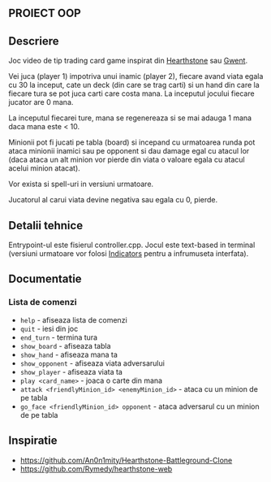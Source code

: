 ## PROIECT OOP

## Descriere
Joc video de tip trading card game inspirat din [Hearthstone](https://en.wikipedia.org/wiki/Hearthstone) sau [Gwent](https://en.wikipedia.org/wiki/Gwent:_The_Witcher_Card_Game). 

Vei juca (player 1) impotriva unui inamic (player 2), fiecare avand viata egala cu 30 la inceput, cate un deck (din care se trag carti) si un hand din care la fiecare tura se pot juca carti care costa mana. La inceputul jocului fiecare jucator are 0 mana. 

La inceputul fiecarei ture, mana se regenereaza si se mai adauga 1 mana daca mana este < 10. 

Minionii pot fi jucati pe tabla (board) si incepand cu urmatoarea runda pot ataca minionii inamici sau pe opponent si dau damage egal cu atacul lor (daca ataca un alt minion vor pierde din viata o valoare egala cu atacul acelui minion atacat). 

Vor exista si spell-uri in versiuni urmatoare. 

Jucatorul al carui viata devine negativa sau egala cu 0, pierde. 

## Detalii tehnice

Entrypoint-ul este fisierul controller.cpp.
Jocul este text-based in terminal (versiuni urmatoare vor folosi [Indicators](https://github.com/p-ranav/indicators) pentru a infrumuseta interfata).

## Documentatie

### Lista de comenzi
- `help` - afiseaza lista de comenzi
- `quit` - iesi din joc
- `end_turn` - termina tura
- `show_board` - afiseaza tabla
- `show_hand` - afiseaza mana ta
- `show_opponent` - afiseaza viata adversarului
- `show_player` - afiseaza viata ta
- `play <card_name>` - joaca o carte din mana
- `attack <friendlyMinion_id> <enemyMinion_id>` - ataca cu un minion de pe tabla
- `go_face <friendlyMinion_id> opponent` - ataca adversarul cu un minion de pe tabla
## Inspiratie
- https://github.com/An0n1mity/Hearthstone-Battleground-Clone
- https://github.com/Rymedy/hearthstone-web